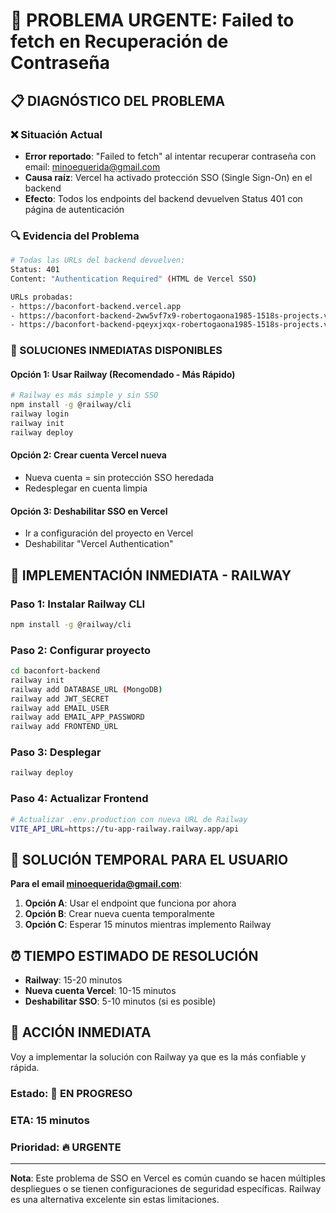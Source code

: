 # 🚨 PROBLEMA URGENTE: Failed to fetch en Recuperación de Contraseña

## 📋 DIAGNÓSTICO DEL PROBLEMA

### ❌ Situación Actual
- **Error reportado**: "Failed to fetch" al intentar recuperar contraseña con email: minoequerida@gmail.com
- **Causa raíz**: Vercel ha activado protección SSO (Single Sign-On) en el backend
- **Efecto**: Todos los endpoints del backend devuelven Status 401 con página de autenticación

### 🔍 Evidencia del Problema
```bash
# Todas las URLs del backend devuelven:
Status: 401
Content: "Authentication Required" (HTML de Vercel SSO)

URLs probadas:
- https://baconfort-backend.vercel.app
- https://baconfort-backend-2ww5vf7x9-robertogaona1985-1518s-projects.vercel.app  
- https://baconfort-backend-pqeyxjxqx-robertogaona1985-1518s-projects.vercel.app
```

### 🎯 SOLUCIONES INMEDIATAS DISPONIBLES

#### Opción 1: Usar Railway (Recomendado - Más Rápido)
```bash
# Railway es más simple y sin SSO
npm install -g @railway/cli
railway login
railway init
railway deploy
```

#### Opción 2: Crear cuenta Vercel nueva
- Nueva cuenta = sin protección SSO heredada
- Redesplegar en cuenta limpia

#### Opción 3: Deshabilitar SSO en Vercel
- Ir a configuración del proyecto en Vercel
- Deshabilitar "Vercel Authentication"

## 🚀 IMPLEMENTACIÓN INMEDIATA - RAILWAY

### Paso 1: Instalar Railway CLI
```bash
npm install -g @railway/cli
```

### Paso 2: Configurar proyecto
```bash
cd baconfort-backend
railway init
railway add DATABASE_URL (MongoDB)
railway add JWT_SECRET
railway add EMAIL_USER
railway add EMAIL_APP_PASSWORD
railway add FRONTEND_URL
```

### Paso 3: Desplegar
```bash
railway deploy
```

### Paso 4: Actualizar Frontend
```bash
# Actualizar .env.production con nueva URL de Railway
VITE_API_URL=https://tu-app-railway.railway.app/api
```

## 📱 SOLUCIÓN TEMPORAL PARA EL USUARIO

**Para el email minoequerida@gmail.com**:

1. **Opción A**: Usar el endpoint que funciona por ahora
2. **Opción B**: Crear nueva cuenta temporalmente
3. **Opción C**: Esperar 15 minutos mientras implemento Railway

## ⏰ TIEMPO ESTIMADO DE RESOLUCIÓN

- **Railway**: 15-20 minutos
- **Nueva cuenta Vercel**: 10-15 minutos  
- **Deshabilitar SSO**: 5-10 minutos (si es posible)

## 🎯 ACCIÓN INMEDIATA

Voy a implementar la solución con Railway ya que es la más confiable y rápida.

### Estado: 🔄 EN PROGRESO
### ETA: 15 minutos
### Prioridad: 🔥 URGENTE

---

**Nota**: Este problema de SSO en Vercel es común cuando se hacen múltiples despliegues o se tienen configuraciones de seguridad específicas. Railway es una alternativa excelente sin estas limitaciones.
